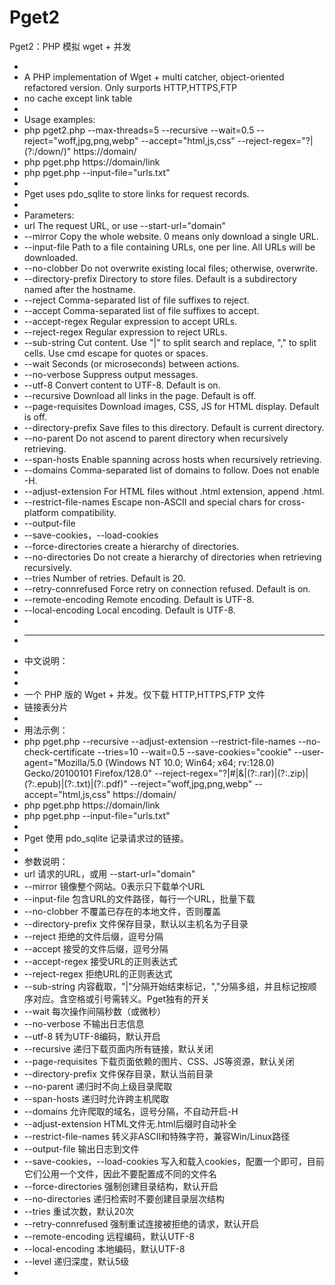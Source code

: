 # Pget2
Pget2：PHP 模拟 wget + 并发

 * 
 * A PHP implementation of Wget + multi catcher, object-oriented refactored version. Only surports HTTP,HTTPS,FTP
 * no cache except link table
 * 
 * Usage examples:
 * php pget2.php --max-threads=5 --recursive --wait=0.5 --reject="woff,jpg,png,webp" --accept="html,js,css" --reject-regex="\?|(?:\/down\/)" https://domain/
 * php pget.php https://domain/link
 * php pget.php --input-file="urls.txt"
 * 
 * Pget uses pdo_sqlite to store links for request records.
 * 
 * Parameters:
 *   url                  The request URL, or use --start-url="domain"
 *   --mirror             Copy the whole website. 0 means only download a single URL.
 *   --input-file         Path to a file containing URLs, one per line. All URLs will be downloaded.
 *   --no-clobber         Do not overwrite existing local files; otherwise, overwrite.
 *   --directory-prefix   Directory to store files. Default is a subdirectory named after the hostname.
 *   --reject             Comma-separated list of file suffixes to reject.
 *   --accept             Comma-separated list of file suffixes to accept.
 *   --accept-regex       Regular expression to accept URLs.
 *   --reject-regex       Regular expression to reject URLs.
 *   --sub-string         Cut content. Use "|" to split search and replace, "," to split cells. Use cmd escape for quotes or spaces.
 *   --wait               Seconds (or microseconds) between actions.
 *   --no-verbose         Suppress output messages.
 *   --utf-8              Convert content to UTF-8. Default is on.
 *   --recursive          Download all links in the page. Default is off.
 *   --page-requisites    Download images, CSS, JS for HTML display. Default is off.
 *   --directory-prefix   Save files to this directory. Default is current directory.
 *   --no-parent          Do not ascend to parent directory when recursively retrieving.
 *   --span-hosts         Enable spanning across hosts when recursively retrieving.
 *   --domains            Comma-separated list of domains to follow. Does not enable -H.
 *   --adjust-extension   For HTML files without .html extension, append .html.
 *   --restrict-file-names  Escape non-ASCII and special chars for cross-platform compatibility.
 *   --output-file
 *   --save-cookies，--load-cookies
 *   --force-directories    create a hierarchy of directories.
 *   --no-directories   Do not create a hierarchy of directories when retrieving recursively.
 *   --tries             Number of retries. Default is 20.
 *   --retry-connrefused    Force retry on connection refused. Default is on.
 *   --remote-encoding  Remote encoding. Default is UTF-8.
 *   --local-encoding   Local encoding. Default is UTF-8.
 * 
 * -----------------------------------------------------------------------------
 * 中文说明：
 * 
 * 
 * 一个 PHP 版的 Wget + 并发。仅下载 HTTP,HTTPS,FTP 文件
 * 链接表分片
 * 
 * 用法示例：
 * php pget.php --recursive --adjust-extension --restrict-file-names --no-check-certificate --tries=10 --wait=0.5 --save-cookies="cookie" --user-agent="Mozilla/5.0 (Windows NT 10.0; Win64; x64; rv:128.0) Gecko/20100101 Firefox/128.0" --reject-regex="\?|#|&|(?:\.rar)|(?:\.zip)|(?:\.epub)|(?:\.txt)|(?:\.pdf)" --reject="woff,jpg,png,webp" --accept="html,js,css"  https://domain/
 * php pget.php https://domain/link
 * php pget.php --input-file="urls.txt"
 * 
 * Pget 使用 pdo_sqlite 记录请求过的链接。
 * 
 * 参数说明：
 *   url                  请求的URL，或用 --start-url="domain"
 *   --mirror             镜像整个网站。0表示只下载单个URL
 *   --input-file         包含URL的文件路径，每行一个URL，批量下载
 *   --no-clobber         不覆盖已存在的本地文件，否则覆盖
 *   --directory-prefix   文件保存目录，默认以主机名为子目录
 *   --reject             拒绝的文件后缀，逗号分隔
 *   --accept             接受的文件后缀，逗号分隔
 *   --accept-regex       接受URL的正则表达式
 *   --reject-regex       拒绝URL的正则表达式
 *   --sub-string         内容截取，"|"分隔开始结束标记，","分隔多组，并且标记按顺序对应。含空格或引号需转义。Pget独有的开关
 *   --wait               每次操作间隔秒数（或微秒）
 *   --no-verbose         不输出日志信息
 *   --utf-8              转为UTF-8编码，默认开启
 *   --recursive          递归下载页面内所有链接，默认关闭
 *   --page-requisites    下载页面依赖的图片、CSS、JS等资源，默认关闭
 *   --directory-prefix   文件保存目录，默认当前目录
 *   --no-parent          递归时不向上级目录爬取
 *   --span-hosts         递归时允许跨主机爬取
 *   --domains            允许爬取的域名，逗号分隔，不自动开启-H
 *   --adjust-extension   HTML文件无.html后缀时自动补全
 *   --restrict-file-names  转义非ASCII和特殊字符，兼容Win/Linux路径
 *   --output-file    输出日志到文件
 *   --save-cookies，--load-cookies       写入和载入cookies，配置一个即可，目前它们公用一个文件，因此不要配置成不同的文件名
 *   --force-directories    强制创建目录结构，默认开启
 *   --no-directories     递归检索时不要创建目录层次结构
 *   --tries             重试次数，默认20次 
 *   --retry-connrefused    强制重试连接被拒绝的请求，默认开启
 *   --remote-encoding  远程编码，默认UTF-8
 *   --local-encoding  本地编码，默认UTF-8
 *   --level             递归深度，默认5级
 * 
